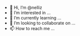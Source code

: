 - 👋 Hi, I’m @nelliz
- 👀 I’m interested in ...
- 🌱 I’m currently learning ...
- 💞️ I’m looking to collaborate on ...
- 📫 How to reach me ...

<!---
nelliz/nelliz is a ✨ special ✨ repository because its `README.md` (this file) appears on your GitHub profile.
You can click the Preview link to take a look at your changes.
--->
